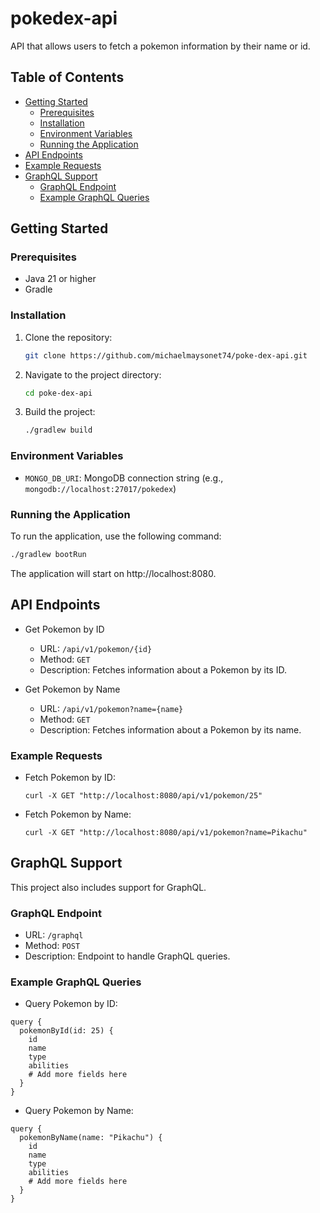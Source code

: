 # pokedex-api

API that allows users to fetch a pokemon information by their name or id.

## Table of Contents

- [Getting Started](#getting-started)
    - [Prerequisites](#prerequisites)
    - [Installation](#installation)
    - [Environment Variables](#environment-variables)
    - [Running the Application](#running-the-application)
- [API Endpoints](#api-endpoints)
- [Example Requests](#example-requests)
- [GraphQL Support](#graphql-support)
    - [GraphQL Endpoint](#graphql-endpoint)
    - [Example GraphQL Queries](#example-graphql-queries)

## Getting Started

### Prerequisites

- Java 21 or higher
- Gradle

### Installation

1. Clone the repository:
    ```sh
    git clone https://github.com/michaelmaysonet74/poke-dex-api.git
    ```
2. Navigate to the project directory:
    ```sh
    cd poke-dex-api
    ```
3. Build the project:
    ```sh
    ./gradlew build
    ```

### Environment Variables

- `MONGO_DB_URI`: MongoDB connection string (e.g., `mongodb://localhost:27017/pokedex`)

### Running the Application

To run the application, use the following command:

```sh
./gradlew bootRun
```

The application will start on http://localhost:8080.

## API Endpoints

- Get Pokemon by ID
    - URL: `/api/v1/pokemon/{id}`
    - Method: `GET`
    - Description: Fetches information about a Pokemon by its ID.

- Get Pokemon by Name
    - URL: `/api/v1/pokemon?name={name}`
    - Method: `GET`
    - Description: Fetches information about a Pokemon by its name.

### Example Requests

- Fetch Pokemon by ID:

  `curl -X GET "http://localhost:8080/api/v1/pokemon/25"`

- Fetch Pokemon by Name:

  `curl -X GET "http://localhost:8080/api/v1/pokemon?name=Pikachu"`

## GraphQL Support

This project also includes support for GraphQL.

### GraphQL Endpoint

- URL: `/graphql`
- Method: `POST`
- Description: Endpoint to handle GraphQL queries.

### Example GraphQL Queries

- Query Pokemon by ID:

```gql
query {
  pokemonById(id: 25) {
    id
    name
    type
    abilities
    # Add more fields here
  }
}
```

- Query Pokemon by Name:

```gql 
query {
  pokemonByName(name: "Pikachu") {
    id
    name
    type
    abilities
    # Add more fields here
  }
}
```
